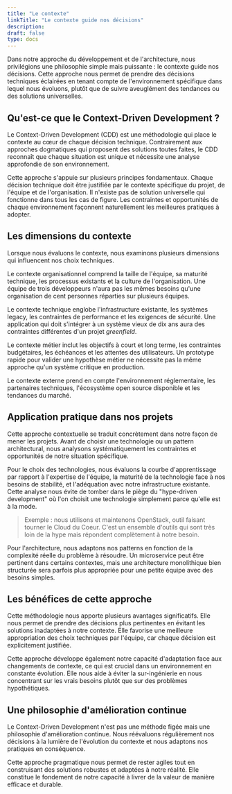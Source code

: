 ```yaml
---
title: "Le contexte"
linkTitle: "Le contexte guide nos décisions"
description:
draft: false
type: docs
---
```


Dans notre approche du développement et de l'architecture, nous privilégions une philosophie simple mais puissante : le contexte guide nos décisions. Cette approche nous permet de prendre des décisions techniques éclairées en tenant compte de l'environnement spécifique dans lequel nous évoluons, plutôt que de suivre aveuglément des tendances ou des solutions universelles.

## Qu'est-ce que le Context-Driven Development ?

Le Context-Driven Development (CDD) est une méthodologie qui place le contexte au cœur de chaque décision technique. Contrairement aux approches dogmatiques qui proposent des solutions toutes faites, le CDD reconnaît que chaque situation est unique et nécessite une analyse approfondie de son environnement.

Cette approche s'appuie sur plusieurs principes fondamentaux. Chaque décision technique doit être justifiée par le contexte spécifique du projet, de l'équipe et de l'organisation. Il n'existe pas de solution universelle qui fonctionne dans tous les cas de figure. Les contraintes et opportunités de chaque environnement façonnent naturellement les meilleures pratiques à adopter.

## Les dimensions du contexte

Lorsque nous évaluons le contexte, nous examinons plusieurs dimensions qui influencent nos choix techniques.

Le contexte organisationnel comprend la taille de l'équipe, sa maturité technique, les processus existants et la culture de l'organisation. Une équipe de trois développeurs n'aura pas les mêmes besoins qu'une organisation de cent personnes réparties sur plusieurs équipes.

Le contexte technique englobe l'infrastructure existante, les systèmes legacy, les contraintes de performance et les exigences de sécurité. Une application qui doit s'intégrer à un système vieux de dix ans aura des contraintes différentes d'un projet *greenfield*.

Le contexte métier inclut les objectifs à court et long terme, les contraintes budgétaires, les échéances et les attentes des utilisateurs. Un prototype rapide pour valider une hypothèse métier ne nécessite pas la même approche qu'un système critique en production.

Le contexte externe prend en compte l'environnement réglementaire, les partenaires techniques, l'écosystème open source disponible et les tendances du marché.

## Application pratique dans nos projets

Cette approche contextuelle se traduit concrètement dans notre façon de mener les projets. Avant de choisir une technologie ou un pattern architectural, nous analysons systématiquement les contraintes et opportunités de notre situation spécifique.

Pour le choix des technologies, nous évaluons la courbe d'apprentissage par rapport à l'expertise de l'équipe, la maturité de la technologie face à nos besoins de stabilité, et l'adéquation avec notre infrastructure existante. Cette analyse nous évite de tomber dans le piège du "hype-driven development" où l'on choisit une technologie simplement parce qu'elle est à la mode.

> Exemple : nous utilisons et maintenons OpenStack, outil faisant tourner le Cloud du Coeur. C'est un ensemble d'outils qui sont très loin de la hype mais répondent complètement à notre besoin.

Pour l'architecture, nous adaptons nos patterns en fonction de la complexité réelle du problème à résoudre. Un microservice peut être pertinent dans certains contextes, mais une architecture monolithique bien structurée sera parfois plus appropriée pour une petite équipe avec des besoins simples.

## Les bénéfices de cette approche

Cette méthodologie nous apporte plusieurs avantages significatifs. Elle nous permet de prendre des décisions plus pertinentes en évitant les solutions inadaptées à notre contexte. Elle favorise une meilleure appropriation des choix techniques par l'équipe, car chaque décision est explicitement justifiée.

Cette approche développe également notre capacité d'adaptation face aux changements de contexte, ce qui est crucial dans un environnement en constante évolution. Elle nous aide à éviter la sur-ingénierie en nous concentrant sur les vrais besoins plutôt que sur des problèmes hypothétiques.

## Une philosophie d'amélioration continue

Le Context-Driven Development n'est pas une méthode figée mais une philosophie d'amélioration continue. Nous réévaluons régulièrement nos décisions à la lumière de l'évolution du contexte et nous adaptons nos pratiques en conséquence.

Cette approche pragmatique nous permet de rester agiles tout en construisant des solutions robustes et adaptées à notre réalité. Elle constitue le fondement de notre capacité à livrer de la valeur de manière efficace et durable.
